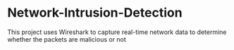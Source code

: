 # Network-Intrusion-Detection
This project uses Wireshark to capture real-time network data to determine whether the packets are malicious or not
